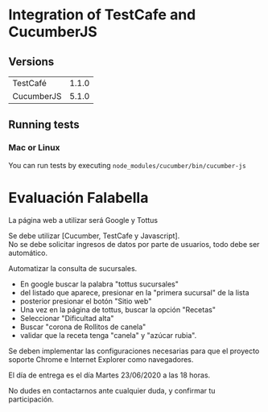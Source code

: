 # Integration of TestCafe and CucumberJS

## Versions
<table>
<tr>
    <td>TestCafé</td>
    <td>1.1.0</td>
</tr>
<tr>
    <td>CucumberJS</td>
    <td>5.1.0</td>
</tr>
</table>

## Running tests

### Mac or Linux
You can run tests by executing `node_modules/cucumber/bin/cucumber-js`

# Evaluación Falabella
La página web a utilizar será Google y Tottus

Se debe utilizar [Cucumber, TestCafe y Javascript].<br/>
No se debe solicitar ingresos de datos por parte de usuarios, todo debe ser automático.<br/>

Automatizar la consulta de sucursales.

* En google buscar la palabra "tottus sucursales"
* del listado que aparece, presionar en la "primera sucursal" de la lista
* posterior presionar el botón "Sitio web"
* Una vez en la página de tottus, buscar la opción "Recetas" 
* Seleccionar "Dificultad alta"
* Buscar "corona de Rollitos de canela"
* validar que la receta tenga "canela" y "azúcar rubia".

Se deben implementar las configuraciones necesarias para que el proyecto soporte Chrome e Internet Explorer como navegadores. 

El día de entrega es el día Martes 23/06/2020 a las 18 horas. 

No dudes en contactarnos ante cualquier duda, y confirmar tu participación. 
